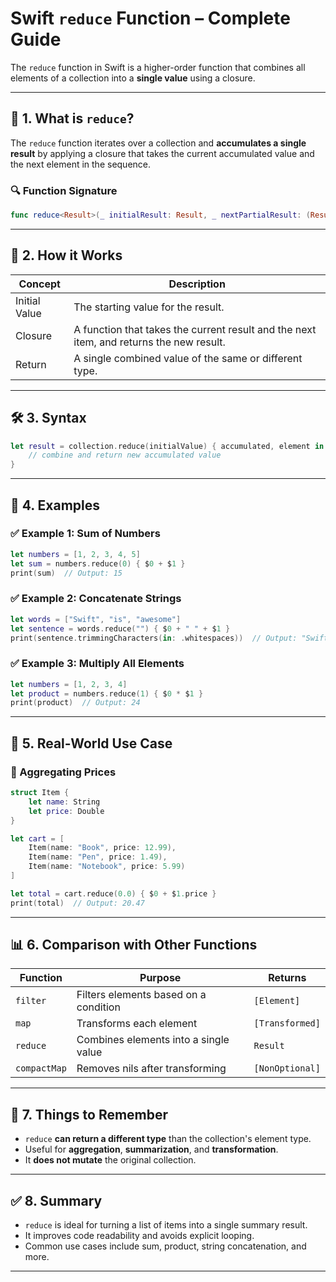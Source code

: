 
# Swift `reduce` Function – Complete Guide

The `reduce` function in Swift is a higher-order function that combines all elements of a collection into a **single value** using a closure.

---

## 📘 1. What is `reduce`?

The `reduce` function iterates over a collection and **accumulates a single result** by applying a closure that takes the current accumulated value and the next element in the sequence.

### 🔍 Function Signature
```swift
func reduce<Result>(_ initialResult: Result, _ nextPartialResult: (Result, Element) throws -> Result) rethrows -> Result
```

---

## 🧠 2. How it Works

| Concept       | Description                                                              |
|---------------|--------------------------------------------------------------------------|
| Initial Value | The starting value for the result.                                       |
| Closure       | A function that takes the current result and the next item, and returns the new result. |
| Return        | A single combined value of the same or different type.                  |

---

## 🛠️ 3. Syntax

```swift
let result = collection.reduce(initialValue) { accumulated, element in
    // combine and return new accumulated value
}
```

---

## 📌 4. Examples

### ✅ Example 1: Sum of Numbers

```swift
let numbers = [1, 2, 3, 4, 5]
let sum = numbers.reduce(0) { $0 + $1 }
print(sum)  // Output: 15
```

### ✅ Example 2: Concatenate Strings

```swift
let words = ["Swift", "is", "awesome"]
let sentence = words.reduce("") { $0 + " " + $1 }
print(sentence.trimmingCharacters(in: .whitespaces))  // Output: "Swift is awesome"
```

### ✅ Example 3: Multiply All Elements

```swift
let numbers = [1, 2, 3, 4]
let product = numbers.reduce(1) { $0 * $1 }
print(product)  // Output: 24
```

---

## 🧾 5. Real-World Use Case

### 🧮 Aggregating Prices

```swift
struct Item {
    let name: String
    let price: Double
}

let cart = [
    Item(name: "Book", price: 12.99),
    Item(name: "Pen", price: 1.49),
    Item(name: "Notebook", price: 5.99)
]

let total = cart.reduce(0.0) { $0 + $1.price }
print(total)  // Output: 20.47
```

---

## 📊 6. Comparison with Other Functions

| Function   | Purpose                                  | Returns            |
|------------|------------------------------------------|--------------------|
| `filter`   | Filters elements based on a condition    | `[Element]`        |
| `map`      | Transforms each element                  | `[Transformed]`    |
| `reduce`   | Combines elements into a single value    | `Result`           |
| `compactMap` | Removes nils after transforming         | `[NonOptional]`    |

---

## 🧩 7. Things to Remember

- `reduce` **can return a different type** than the collection's element type.
- Useful for **aggregation**, **summarization**, and **transformation**.
- It **does not mutate** the original collection.

---

## ✅ 8. Summary

- `reduce` is ideal for turning a list of items into a single summary result.
- It improves code readability and avoids explicit looping.
- Common use cases include sum, product, string concatenation, and more.

---

